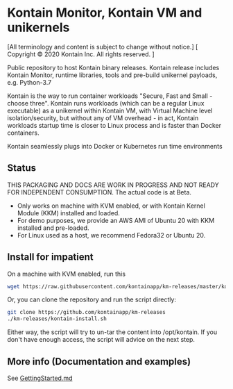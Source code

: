 # Kontain Monitor, Kontain VM and unikernels

\[All terminology and content is subject to change without notice.]
\[ Copyright © 2020 Kontain Inc. All rights reserved. ]

Public repository to host Kontain binary releases. Kontain release includes Kontain Monitor, runtime libraries, tools and pre-build unikernel payloads, e.g. Python-3.7

Kontain is the way to run container workloads "Secure, Fast and Small - choose three". Kontain runs workloads (which can be a regular Linux executable) as a unikernel within Kontain VM, with Virtual Machine level isolation/security, but without any of VM overhead - in act, Kontain workloads startup time is closer to Linux process and is faster than Docker containers.

Kontain seamlessly plugs into Docker or Kubernetes run time environments

## Status

THIS PACKAGING AND DOCS ARE WORK IN PROGRESS AND NOT READY FOR INDEPENDENT CONSUMPTION.
The actual code is at Beta.

* Only works on machine with KVM enabled, or with Kontain Kernel Module (KKM) installed and loaded.
* For demo purposes, we provide an AWS AMI of Ubuntu 20 with KKM installed and pre-loaded.
* For Linux used as a host, we recommend Fedora32 or Ubuntu 20.

## Install for impatient

On a machine with KVM enabled, run this

```bash
wget https://raw.githubusercontent.com/kontainapp/km-releases/master/kontain-install.sh -O - -q | bash
```

Or, you can clone the repository and run the script directly:

```bash
git clone https://github.com/kontainapp/km-releases
./km-releases/kontain-install.sh
```

Either way, the script will try to un-tar the content into /opt/kontain. If you don't have enough access, the script will advice on the next step.

## More info (Documentation and examples)

See [GettingStarted.md](https://github.com/kontainapp/km-releases/blob/master/GettingStarted.md)
